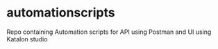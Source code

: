 # automationscripts
Repo containing Automation scripts for API using Postman and UI using Katalon studio
